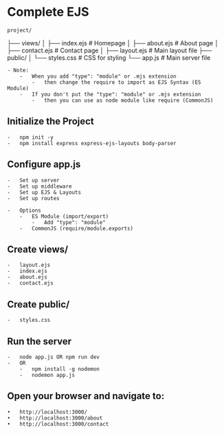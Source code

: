 # Complete EJS
    project/
├── views/
│   ├── index.ejs       # Homepage
│   ├── about.ejs       # About page
│   ├── contact.ejs     # Contact page
│   ├── layout.ejs      # Main layout file
├── public/
│   └── styles.css      # CSS for styling
└── app.js              # Main server file

    - Note:
        -   When you add "type": "module" or .mjs extension
            -   then change the require to import as EJS Syntax (ES Module)
        -   If you don't put the "type": "module" or .mjs extension
            -   then you can use as node module like require (CommonJS)

## Initialize the Project
    -   npm init -y
    -   npm install express express-ejs-layouts body-parser

## Configure app.js
    -   Set up server
    -   Set up middleware
    -   Set up EJS & Layouts
    -   Set up routes

    -   Options
        -   ES Module (import/export)
            -   Add "type": "module"
        -   CommonJS (require/module.exports)

## Create views/
    -   layout.ejs
    -   index.ejs
    -   about.ejs
    -   contact.ejs

## Create public/
    -   styles.css

## Run the server
    -   node app.js OR npm run dev
    -   OR 
        -   npm install -g nodemon
        -   nodemon app.js

## Open your browser and navigate to:
	•	http://localhost:3000/
	•	http://localhost:3000/about
	•	http://localhost:3000/contact